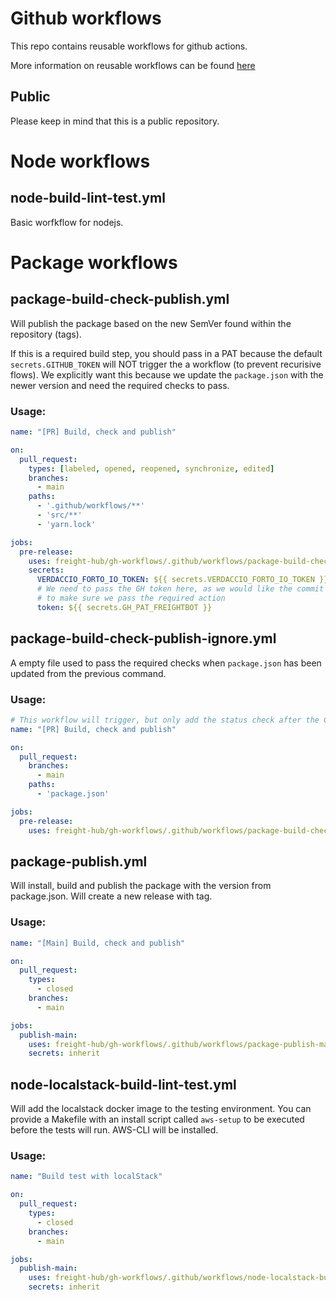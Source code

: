 # Github workflows

This repo contains reusable workflows for github actions.

More information on reusable workflows can be found [here](https://docs.github.com/en/actions/using-workflows/reusing-workflows)

## Public

Please keep in mind that this is a public repository.

# Node workflows

## node-build-lint-test.yml

Basic worfkflow for nodejs.


# Package workflows

## package-build-check-publish.yml

Will publish the package based on the new SemVer found within the repository (tags).

If this is a required build step, you should pass in a PAT because the default `secrets.GITHUB_TOKEN` will NOT trigger the a workflow (to prevent recurisive flows).
We explicitly want this because we update the `package.json` with the newer version and need the required checks to pass.

### Usage:

```yaml
name: "[PR] Build, check and publish"

on:
  pull_request:
    types: [labeled, opened, reopened, synchronize, edited]
    branches:
      - main
    paths:
      - '.github/workflows/**'
      - 'src/**'
      - 'yarn.lock'

jobs:
  pre-release:
    uses: freight-hub/gh-workflows/.github/workflows/package-build-check-publish.yml@main
    secrets:
      VERDACCIO_FORTO_IO_TOKEN: ${{ secrets.VERDACCIO_FORTO_IO_TOKEN }}
      # We need to pass the GH token here, as we would like the commit to trigger the pipeline again
      # to make sure we pass the required action
      token: ${{ secrets.GH_PAT_FREIGHTBOT }}
```


## package-build-check-publish-ignore.yml

A empty file used to pass the required checks when `package.json` has been updated from the previous command.


### Usage:

```yaml
# This workflow will trigger, but only add the status check after the CI check has run
name: "[PR] Build, check and publish"

on:
  pull_request:
    branches:
      - main
    paths:
      - 'package.json'

jobs:
  pre-release:
    uses: freight-hub/gh-workflows/.github/workflows/package-build-check-publish-ignore.yml@main
```

## package-publish.yml

Will install, build and publish the package with the version from package.json. Will create a new release with tag.

### Usage:

```yaml
name: "[Main] Build, check and publish"

on:
  pull_request:
    types:
      - closed
    branches:
      - main

jobs:
  publish-main:
    uses: freight-hub/gh-workflows/.github/workflows/package-publish-main.yml@main
    secrets: inherit
```

## node-localstack-build-lint-test.yml

Will add the localstack docker image to the testing environment.
You can provide a Makefile with an install script called `aws-setup` to be executed
before the tests will run. AWS-CLI will be installed.

### Usage:

```yaml
name: "Build test with localStack"

on:
  pull_request:
    types:
      - closed
    branches:
      - main

jobs:
  publish-main:
    uses: freight-hub/gh-workflows/.github/workflows/node-localstack-build-lint-test.yml@main
    secrets: inherit
```